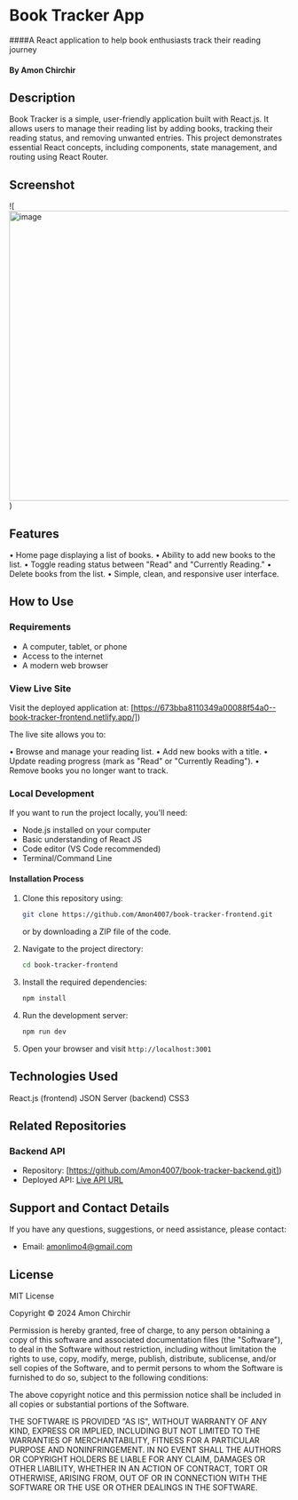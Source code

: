 # Book Tracker App

####A React application to help book enthusiasts track their reading journey
#### By **Amon Chirchir**

## Description
Book Tracker is a simple, user-friendly application built with React.js. It allows users to manage their reading list by adding books, tracking their reading status, and removing unwanted entries. This project demonstrates essential React concepts, including components, state management, and routing using React Router.

## Screenshot

![<img width="522" alt="image" src="https://github.com/user-attachments/assets/3b18a05a-1139-4bec-bdc9-8714698aec5f">
)

## Features

•	Home page displaying a list of books.
•	Ability to add new books to the list.
•	Toggle reading status between "Read" and "Currently Reading."
•	Delete books from the list.
•	Simple, clean, and responsive user interface.


## How to Use

### Requirements

- A computer, tablet, or phone
- Access to the internet
- A modern web browser

### View Live Site

Visit the deployed application at: [https://673bba8110349a00088f54a0--book-tracker-frontend.netlify.app/])

The live site allows you to:

•	Browse and manage your reading list.
•	Add new books with a title.
•	Update reading progress (mark as "Read" or "Currently Reading").
•	Remove books you no longer want to track.


### Local Development

If you want to run the project locally, you'll need:

- Node.js installed on your computer
- Basic understanding of React JS
- Code editor (VS Code recommended)
- Terminal/Command Line

#### Installation Process

1. Clone this repository using:

   ```bash
   git clone https://github.com/Amon4007/book-tracker-frontend.git
   ```

   or by downloading a ZIP file of the code.

2. Navigate to the project directory:

   ```bash
   cd book-tracker-frontend  
   ```

3. Install the required dependencies:

   ```bash
   npm install
   ```

4. Run the development server:

   ```bash
   npm run dev
   ```

5. Open your browser and visit `http://localhost:3001`

## Technologies Used

React.js (frontend)
JSON Server (backend)
CSS3


## Related Repositories

### Backend API

- Repository: [https://github.com/Amon4007/book-tracker-backend.git])
- Deployed API: [Live API URL](https://book-tracker-backend-gvqw.onrender.com)

## Support and Contact Details

If you have any questions, suggestions, or need assistance, please contact:

- Email: <amonlimo4@gmail.com>

## License

MIT License

Copyright &copy; 2024 Amon Chirchir

Permission is hereby granted, free of charge, to any person obtaining a copy of this software and associated documentation files (the "Software"), to deal in the Software without restriction, including without limitation the rights to use, copy, modify, merge, publish, distribute, sublicense, and/or sell copies of the Software, and to permit persons to whom the Software is furnished to do so, subject to the following conditions:

The above copyright notice and this permission notice shall be included in all copies or substantial portions of the Software.

THE SOFTWARE IS PROVIDED "AS IS", WITHOUT WARRANTY OF ANY KIND, EXPRESS OR IMPLIED, INCLUDING BUT NOT LIMITED TO THE WARRANTIES OF MERCHANTABILITY, FITNESS FOR A PARTICULAR PURPOSE AND NONINFRINGEMENT. IN NO EVENT SHALL THE AUTHORS OR COPYRIGHT HOLDERS BE LIABLE FOR ANY CLAIM, DAMAGES OR OTHER LIABILITY, WHETHER IN AN ACTION OF CONTRACT, TORT OR OTHERWISE, ARISING FROM, OUT OF OR IN CONNECTION WITH THE SOFTWARE OR THE USE OR OTHER DEALINGS IN THE SOFTWARE.
